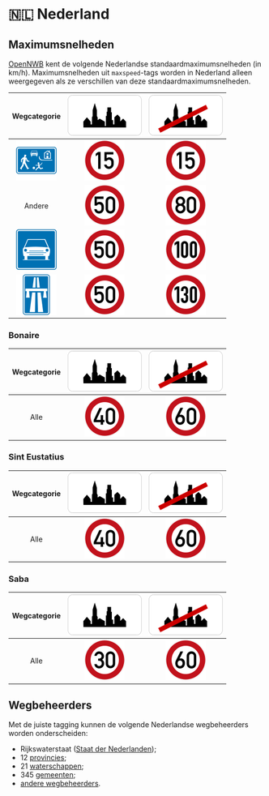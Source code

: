 # 🇳🇱 Nederland

Maximumsnelheden
----------------

[OpenNWB](../README.md) kent de volgende Nederlandse standaardmaximumsnelheden (in km/h).
Maximumsnelheden uit `maxspeed`-tags worden in Nederland alleen weergegeven als ze verschillen van deze standaardmaximumsnelheden.

| Wegcategorie | ![Binnen de bebouwde kom (bibeko)](urban/yes.svg) | ![Buiten de bebouwde kom](urban/no.svg) |
| :----------: | :-----------------------------------------------: | :-------------------------------------: |
| ![Woongebied (erf)](highway/erf.svg) | ![15](maxspeed/15.svg) | ![15](maxspeed/15.svg) |
| Andere | ![50](maxspeed/50.svg) | ![80](maxspeed/80.svg) |
| ![Autoweg (AW)](highway/AW.svg) | ![50](maxspeed/50.svg) | ![100](maxspeed/100.svg) |
| ![Autosnelweg (ASW)](highway/ASW.svg) | ![50](maxspeed/50.svg) | ![130](maxspeed/130.svg) |

### Bonaire

| Wegcategorie | ![Binnen de bebouwde kom (bibeko)](urban/yes.svg) | ![Buiten de bebouwde kom](urban/no.svg) |
| :----------: | :-----------------------------------------------: | :-------------------------------------: |
| Alle | ![40](maxspeed/40.svg) | ![60](maxspeed/60.svg) |

### Sint Eustatius

| Wegcategorie | ![Binnen de bebouwde kom (bibeko)](urban/yes.svg) | ![Buiten de bebouwde kom](urban/no.svg) |
| :----------: | :-----------------------------------------------: | :-------------------------------------: |
| Alle | ![40](maxspeed/40.svg) | ![60](maxspeed/60.svg) |

### Saba

| Wegcategorie | ![Binnen de bebouwde kom (bibeko)](urban/yes.svg) | ![Buiten de bebouwde kom](urban/no.svg) |
| :----------: | :-----------------------------------------------: | :-------------------------------------: |
| Alle | ![30](maxspeed/30.svg) | ![60](maxspeed/60.svg) |

Wegbeheerders
-------------

Met de juiste tagging kunnen de volgende Nederlandse wegbeheerders worden onderscheiden:

* Rijkswaterstaat ([Staat der Nederlanden](../road-operators/landen.md));
* 12 [provincies](../road-operators/provincies.md);
* 21 [waterschappen](../road-operators/waterschappen.md);
* 345 [gemeenten](../road-operators/gemeenten.md);
* [andere wegbeheerders](../road-operators/other.md).

